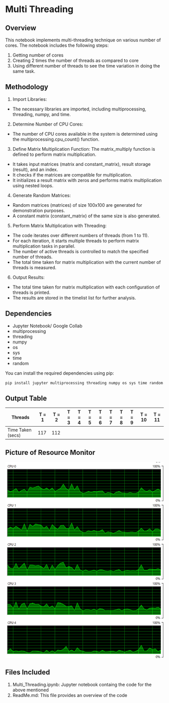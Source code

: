 # Multi Threading

## Overview

This notebook implements multi-threading technique on various number of cores.
The notebook includes the following steps:

  1. Getting number of cores
  2. Creating 2 times the number of threads as compared to core
  3. Using different number of threads to see the time variation in doing the same task.

## Methodology

  1. Import Libraries:
  * The necessary libraries are imported, including multiprocessing, threading, numpy, and time.
  2. Determine Number of CPU Cores:
  * The number of CPU cores available in the system is determined using the multiprocessing.cpu_count() function.
  3. Define Matrix Multiplication Function:
    The matrix_multiply function is defined to perform matrix multiplication.
  * It takes input matrices (matrix and constant_matrix), result storage (result), and an index.
  * It checks if the matrices are compatible for multiplication.
  * It initializes a result matrix with zeros and performs matrix multiplication using nested loops.
  4. Generate Random Matrices:
   * Random matrices (matrices) of size 100x100 are generated for demonstration purposes.
   * A constant matrix (constant_matrix) of the same size is also generated.
  5. Perform Matrix Multiplication with Threading:
  * The code iterates over different numbers of threads (from 1 to 11).
  * For each iteration, it starts multiple threads to perform matrix multiplication tasks in parallel.
  * The number of active threads is controlled to match the specified number of threads.
  * The total time taken for matrix multiplication with the current number of threads is measured.
  6. Output Results:
  * The total time taken for matrix multiplication with each configuration of threads is printed.
  * The results are stored in the timelist list for further analysis.


## Dependencies
  
  * Jupyter Notebook/ Google Collab
  * multiprocessing
  * threading
  * numpy
  * os
  * sys
  * time
  * random

You can install the required dependencies using pip:
```
pip install jupyter multiprocessing threading numpy os sys time random
```

## Output Table
| Threads  | T = 1 | T = 2 | T = 3 | T = 4 | T = 5 | T = 6 | T = 7 | T = 8 | T = 9 | T = 10 | T = 11 |
| ------------- | ------------- | ------------- | ------------- | ------------- | ------------- | ------------- | ------------- | ------------- | ------------- | ------------- | ------------- |
| Time Taken (secs)  | 117 | 112 | 

## Picture of Resource Monitor

![image](image.png)

## Files Included 

  1. Multi_Threading.ipynb: Jupyter notebook containg the code for the above mentioned
  1. ReadMe.md: This file provides an overview of the code
     
